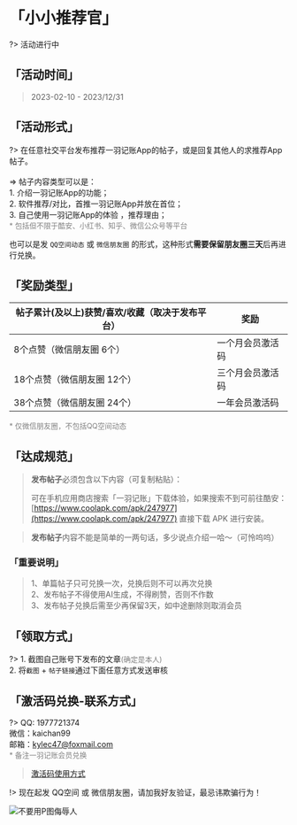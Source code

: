# 「小小推荐官」

?> 活动进行中

## 「活动时间」

> 2023-02-10 - 2023/12/31

## 「活动形式」

?> 在任意社交平台发布推荐一羽记账App的帖子，或是回复其他人的求推荐App帖子。<br><br>=> 帖子内容类型可以是：<br>1. 介绍一羽记账App的功能；<br>2. 软件推荐/对比，首推一羽记账App并放在首位；<br>3. 自己使用一羽记账App的体验 ，推荐理由；<br><font color=gray size=2>\* 包括但不限于酷安、小红书、知乎、微信公众号等平台</font>

也可以是发 `QQ空间动态` 或 `微信朋友圈` 的形式，这种形式**需要保留朋友圈三天**后再进行兑换。

## 「奖励类型」

| 帖子累计(及以上)获赞/喜欢/收藏（取决于发布平台） | 奖励             |
| ------------------------------------------------ | ---------------- |
| 8个点赞（微信朋友圈 6个）                        | 一个月会员激活码 |
| 18个点赞（微信朋友圈 12个）                      | 三个月会员激活码 |
| 38个点赞（微信朋友圈 24个）                      | 一年会员激活码   |

<font color=gray size=2>\* 仅微信朋友圈，不包括QQ空间动态 </font>

## 「达成规范」

> **发布帖子**必须包含以下内容（可复制粘贴）：
>
> 可在手机应用商店搜索「一羽记账」下载体验，如果搜索不到可前往酷安：[https://www.coolapk.com/apk/247977](https://www.coolapk.com/apk/247977) 直接下载 APK 进行安装。

> **发布帖子**内容不能是简单的一两句话，多少说点介绍一哈～（可怜呜呜）

### 「重要说明」

> 1、单篇帖子只可兑换一次，兑换后则不可以再次兑换<br>2、发布帖子不得使用AI生成，不得刷赞，否则不作数<br>3、发布帖子兑换后需至少再保留3天，如中途删除则取消会员

## 「领取方式」

?> 1. 截图自己账号下发布的文章<font color=gray size=2>(确定是本人)</font><br>2. 将`截图` + `帖子链接`通过下面任意方式发送审核

## 「激活码兑换-联系方式」

?> QQ: 1977721374<br>微信：kaichan99<br>邮箱：kylec47@foxmail.com<br><font color=gray size=2>\* 备注一羽记账会员兑换</font>

> [激活码使用方式](/doc/pro/pro-service#cdk)

!> 现在起发 QQ空间 或 微信朋友圈，请加我好友验证，最忌讳欺骗行为！<br>

![不要用P图侮辱人](https://s1.ax1x.com/2023/09/02/pPBJ7o4.png)